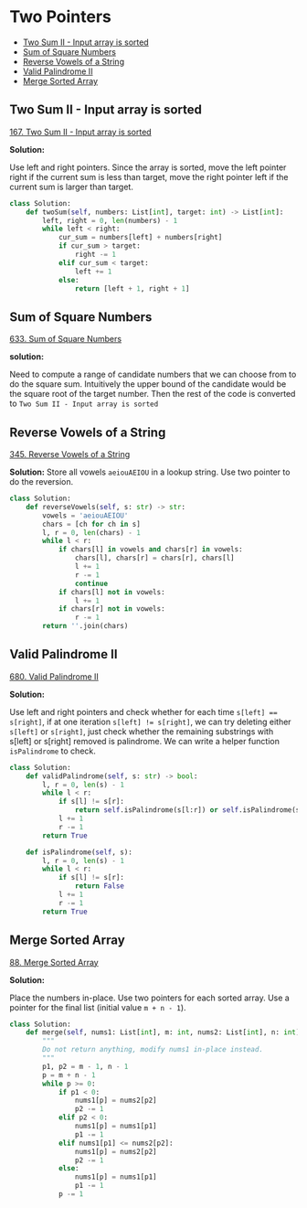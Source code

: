 # Two Pointers

- [Two Sum II - Input array is sorted](#two-sum-ii---input-array-is-sorted)
- [Sum of Square Numbers](#sum-of-square-numbers)
- [Reverse Vowels of a String](#reverse-vowels-of-a-string)
- [Valid Palindrome II](#valid-palindrome-ii)
- [Merge Sorted Array](#merge-sorted-array)

## Two Sum II - Input array is sorted

[167. Two Sum II - Input array is sorted](https://leetcode.com/problems/two-sum-ii-input-array-is-sorted/)

**Solution:**

Use left and right pointers. Since the array is sorted, move the left pointer right if the current sum is less than target, move the right pointer left if the current sum is larger than target.

```python
class Solution:
    def twoSum(self, numbers: List[int], target: int) -> List[int]:
        left, right = 0, len(numbers) - 1
        while left < right:
            cur_sum = numbers[left] + numbers[right]
            if cur_sum > target:
                right -= 1
            elif cur_sum < target:
                left += 1
            else:
                return [left + 1, right + 1]
```

## Sum of Square Numbers

[633. Sum of Square Numbers](https://leetcode.com/problems/sum-of-square-numbers/description/)

**solution:**

Need to compute a range of candidate numbers that we can choose from
to do the square sum. Intuitively the upper bound of the candidate would be
the square root of the target number. Then the rest of the code is converted to `Two Sum II - Input array is sorted`

## Reverse Vowels of a String

[345. Reverse Vowels of a String](https://leetcode.com/problems/reverse-vowels-of-a-string/)

**Solution:** Store all vowels `aeiouAEIOU` in a lookup string. Use two pointer to do the reversion.

```python
class Solution:
    def reverseVowels(self, s: str) -> str:
        vowels = 'aeiouAEIOU'
        chars = [ch for ch in s]
        l, r = 0, len(chars) - 1
        while l < r:
            if chars[l] in vowels and chars[r] in vowels:
                chars[l], chars[r] = chars[r], chars[l]
                l += 1
                r -= 1
                continue
            if chars[l] not in vowels:
                l += 1
            if chars[r] not in vowels:
                r -= 1
        return ''.join(chars)
```

## Valid Palindrome II

[680. Valid Palindrome II](https://leetcode.com/problems/valid-palindrome-ii/)

**Solution:**

Use left and right pointers and check whether for each time `s[left] == s[right]`, if at one iteration `s[left] != s[right]`, we can try deleting either `s[left]` or `s[right]`, just check whether the remaining substrings with s[left] or s[right] removed is palindrome. We can write a helper function `isPalindrome` to check.

```python
class Solution:
    def validPalindrome(self, s: str) -> bool:
        l, r = 0, len(s) - 1
        while l < r:
            if s[l] != s[r]:
                return self.isPalindrome(s[l:r]) or self.isPalindrome(s[l+1:r+1])
            l += 1
            r -= 1
        return True

    def isPalindrome(self, s):
        l, r = 0, len(s) - 1
        while l < r:
            if s[l] != s[r]:
                return False
            l += 1
            r -= 1
        return True

```

## Merge Sorted Array
[88. Merge Sorted Array](https://leetcode.com/problems/merge-sorted-array/description/)

**Solution:**

Place the numbers in-place. Use two pointers for each sorted array. Use a pointer for the final list (initial value `m + n - 1`).

```python
class Solution:
    def merge(self, nums1: List[int], m: int, nums2: List[int], n: int) -> None:
        """
        Do not return anything, modify nums1 in-place instead.
        """
        p1, p2 = m - 1, n - 1
        p = m + n - 1
        while p >= 0:
            if p1 < 0:
                nums1[p] = nums2[p2]
                p2 -= 1
            elif p2 < 0:
                nums1[p] = nums1[p1]
                p1 -= 1
            elif nums1[p1] <= nums2[p2]:
                nums1[p] = nums2[p2]
                p2 -= 1
            else:
                nums1[p] = nums1[p1]
                p1 -= 1
            p -= 1
```

